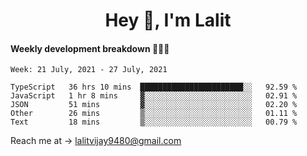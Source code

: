 <h1 align="center">Hey 👋, I'm Lalit</h1>

#### Weekly development breakdown 👨🏻‍💻
<!--START_SECTION:waka-->
```text
Week: 21 July, 2021 - 27 July, 2021

TypeScript   36 hrs 10 mins  ███████████████████████░░   92.59 % 
JavaScript   1 hr 8 mins     ▓░░░░░░░░░░░░░░░░░░░░░░░░   02.91 % 
JSON         51 mins         ▓░░░░░░░░░░░░░░░░░░░░░░░░   02.20 % 
Other        26 mins         ▒░░░░░░░░░░░░░░░░░░░░░░░░   01.11 % 
Text         18 mins         ▒░░░░░░░░░░░░░░░░░░░░░░░░   00.79 % 
```
<!--END_SECTION:waka-->

Reach me at → lalitvijay9480@gmail.com
